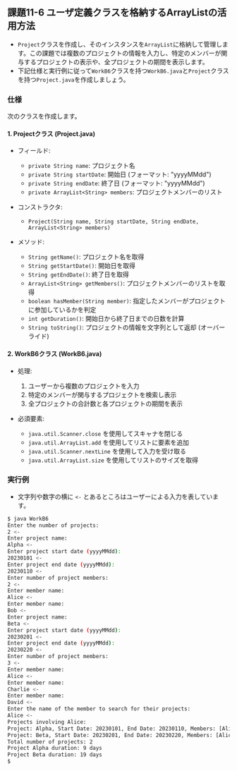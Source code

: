 ## 課題11-6 ユーザ定義クラスを格納するArrayListの活用方法

- `Project`クラスを作成し、そのインスタンスを`ArrayList`に格納して管理します。この課題では複数のプロジェクトの情報を入力し、特定のメンバーが関与するプロジェクトの表示や、全プロジェクトの期間を表示します。
- 下記仕様と実行例に従って`WorkB6`クラスを持つ`WorkB6.java`と`Project`クラスを持つ`Project.java`を作成しましょう。

### 仕様

次のクラスを作成します。

#### 1. Projectクラス (Project.java)

- フィールド:
  - `private String name`: プロジェクト名
  - `private String startDate`: 開始日 (フォーマット: "yyyyMMdd")
  - `private String endDate`: 終了日 (フォーマット: "yyyyMMdd")
  - `private ArrayList<String> members`: プロジェクトメンバーのリスト
  
- コンストラクタ:
  - `Project(String name, String startDate, String endDate, ArrayList<String> members)`
  
- メソッド:
  - `String getName()`: プロジェクト名を取得
  - `String getStartDate()`: 開始日を取得
  - `String getEndDate()`: 終了日を取得
  - `ArrayList<String> getMembers()`: プロジェクトメンバーのリストを取得
  - `boolean hasMember(String member)`: 指定したメンバーがプロジェクトに参加しているかを判定
  - `int getDuration()`: 開始日から終了日までの日数を計算
  - `String toString()`: プロジェクトの情報を文字列として返却 (オーバーライド)
  
#### 2. WorkB6クラス (WorkB6.java)

- 処理:
  1. ユーザーから複数のプロジェクトを入力
  2. 特定のメンバーが関与するプロジェクトを検索し表示
  3. 全プロジェクトの合計数と各プロジェクトの期間を表示

- 必須要素:
  - `java.util.Scanner.close` を使用してスキャナを閉じる
  - `java.util.ArrayList.add` を使用してリストに要素を追加
  - `java.util.Scanner.nextLine` を使用して入力を受け取る
  - `java.util.ArrayList.size` を使用してリストのサイズを取得  

### 実行例

- 文字列や数字の横に `<-` とあるところはユーザーによる入力を表しています。

```sh
$ java WorkB6
Enter the number of projects:
2 <-
Enter project name:
Alpha <- 
Enter project start date (yyyyMMdd):
20230101 <- 
Enter project end date (yyyyMMdd):
20230110 <- 
Enter number of project members:
2 <- 
Enter member name:
Alice <- 
Enter member name:
Bob <- 
Enter project name:
Beta <- 
Enter project start date (yyyyMMdd):
20230201 <- 
Enter project end date (yyyyMMdd):
20230220 <- 
Enter number of project members:
3 <- 
Enter member name:
Alice <- 
Enter member name:
Charlie <- 
Enter member name:
David <- 
Enter the name of the member to search for their projects:
Alice <-
Projects involving Alice:
Project: Alpha, Start Date: 20230101, End Date: 20230110, Members: [Alice, Bob]
Project: Beta, Start Date: 20230201, End Date: 20230220, Members: [Alice, Charlie, David]
Total number of projects: 2
Project Alpha duration: 9 days
Project Beta duration: 19 days
$
```